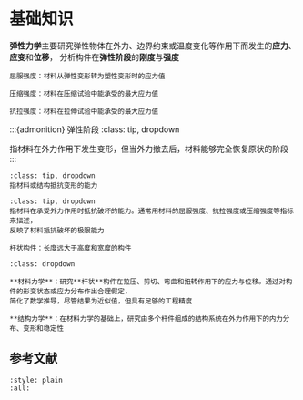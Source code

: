 # 基础知识

**弹性力学**主要研究弹性物体在外力、边界约束或温度变化等作用下而发生的**应力**、**应变**和**位移**，
分析构件在**弹性阶段**的**刚度**与**强度**

```{margin}
屈服强度：材料从弹性变形转为塑性变形时的应力值

压缩强度：材料在压缩试验中能承受的最大应力值

抗拉强度：材料在拉伸试验中能承受的最大应力值
```

:::{admonition} 弹性阶段
:class: tip, dropdown

指材料在外力作用下发生变形，但当外力撤去后，材料能够完全恢复原状的阶段
:::

```{admonition} 刚度
:class: tip, dropdown
指材料或结构抵抗变形的能力
```

```{admonition} 强度
:class: tip, dropdown
指材料在承受外力作用时抵抗破坏的能力。通常用材料的屈服强度、抗拉强度或压缩强度等指标来描述，
反映了材料抵抗破坏的极限能力
```

```{margin}
杆状构件：长度远大于高度和宽度的构件
```

```{seealso}
:class: dropdown

**材料力学**：研究**杆状**构件在拉压、剪切、弯曲和扭转作用下的应力与位移。通过对构件的形变状态或应力分布作出合理假定，
简化了数学推导，尽管结果为近似值，但具有足够的工程精度

**结构力学**：在材料力学的基础上，研究由多个杆件组成的结构系统在外力作用下的内力分布、变形和稳定性
```

## 参考文献

```{bibliography}
:style: plain
:all:
```
